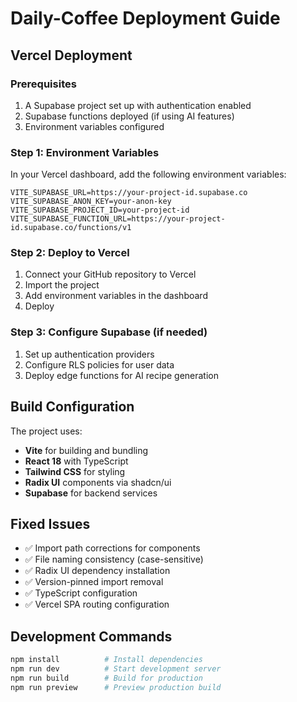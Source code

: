 # Daily-Coffee Deployment Guide

## Vercel Deployment

### Prerequisites
1. A Supabase project set up with authentication enabled
2. Supabase functions deployed (if using AI features)
3. Environment variables configured

### Step 1: Environment Variables
In your Vercel dashboard, add the following environment variables:

```
VITE_SUPABASE_URL=https://your-project-id.supabase.co
VITE_SUPABASE_ANON_KEY=your-anon-key
VITE_SUPABASE_PROJECT_ID=your-project-id
VITE_SUPABASE_FUNCTION_URL=https://your-project-id.supabase.co/functions/v1
```

### Step 2: Deploy to Vercel
1. Connect your GitHub repository to Vercel
2. Import the project
3. Add environment variables in the dashboard
4. Deploy

### Step 3: Configure Supabase (if needed)
1. Set up authentication providers
2. Configure RLS policies for user data
3. Deploy edge functions for AI recipe generation

## Build Configuration

The project uses:
- **Vite** for building and bundling
- **React 18** with TypeScript
- **Tailwind CSS** for styling
- **Radix UI** components via shadcn/ui
- **Supabase** for backend services

## Fixed Issues
- ✅ Import path corrections for components
- ✅ File naming consistency (case-sensitive)
- ✅ Radix UI dependency installation
- ✅ Version-pinned import removal
- ✅ TypeScript configuration
- ✅ Vercel SPA routing configuration

## Development Commands
```bash
npm install          # Install dependencies
npm run dev          # Start development server
npm run build        # Build for production
npm run preview      # Preview production build
```